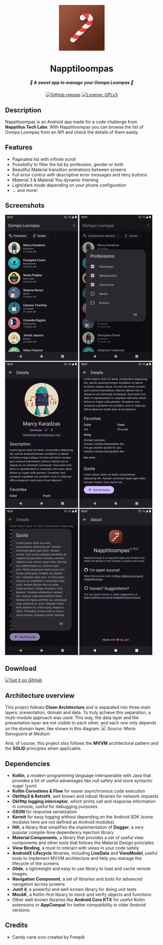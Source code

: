 <div align="center">
    <img alt="Logo" src="./presentation/src/main/play_store_512.png" width="150" />
    <h1>Napptiloompas</h1>
    <h5>🍫 A sweet app to manage your Oompa Loompas 🍫</h5>
    <a href="https://github.com/javdc/Napptiloompas/releases"><img alt="GitHub release" src="https://img.shields.io/github/release/javdc/Napptiloompas.svg"></a>
    <a href="https://www.gnu.org/licenses/gpl-3.0"><img alt="License: GPLv3" src="https://img.shields.io/badge/License-GPL%20v3-blue.svg"></a>
</div>

## Description
Napptiloompas is an Android app made for a code challenge from **Napptilus Tech Labs**. With Napptiloompas you can browse the list of Oompa Loompas from an API and check the details of them easily.

## Features
- Paginated list with infinite scroll
- Possibility to filter the list by profession, gender or both
- Beautiful Material transition animations between screens
- Full error control with descriptive error messages and retry buttons
- Material 3 & Material You dynamic theming
- Light/dark mode depending on your phone configuration
- ... and more!

## Screenshots
[<img src="./screenshots/0.png" width=240>](./screenshots/0.png)
[<img src="./screenshots/1.png" width=240>](./screenshots/1.png)
[<img src="./screenshots/2.png" width=240>](./screenshots/2.png)
[<img src="./screenshots/3.png" width=240>](./screenshots/3.png)
[<img src="./screenshots/4.png" width=240>](./screenshots/4.png)
[<img src="./screenshots/5.png" width=240>](./screenshots/5.png)

## Download
[<img src="https://raw.githubusercontent.com/NeoApplications/Neo-Backup/034b226cea5c1b30eb4f6a6f313e4dadcbb0ece4/badge_github.png"
alt="Get it on GitHub"
height="80">](https://github.com/javdc/Napptiloompas/releases)

## Architecture overview
This project follows **Clean Architecture** and is separated into three main layers: presentation, domain and data. To truly achieve this separation, a multi-module approach was used. This way, the data layer and the presentation layer are not visible to each other, and each one only depends on the domain layer, like shown in this diagram:
![](https://cdn-images-1.medium.com/v2/1*twBQBXvePT8eO7FbYcdzTg.png)
*Source: Mario Sanoguera at Medium*

And, of course, this project also follows the **MVVM** architectural pattern and the **SOLID** principles when applicable.

## Dependencies
- **Kotlin**, a modern programming language interoperable with Java that provides a lot of useful advantages like null safety and more syntactic sugar (yum)
- **Kotlin Coroutines & Flow** for easier asynchronous code execution
- **OkHttp3 & Retrofit**, well known and robust libraries for network requests
- **OkHttp logging interceptor**, which prints call and response information in console, useful for debugging purposes
- **GSON** for response serialization
- **Kermit** for easy logging without depending on the Android SDK (some modules here are not defined as Android modules)
- **Hilt**, a library that simplifies the implementation of **Dagger**, a very popular compile-time dependency injection library
- **Material Components**, a library that provides a set of useful view components and other tools that follows the Material Design principles
- **View Binding**, a must to interact with views in your code safely
- **AndroidX Lifecycle** libraries, including **LiveData** and **ViewModel**, useful tools to implement MVVM architecture and help you manage the lifecycle of the screens
- **Glide**, a lightweight and easy to use library to load and cache remote images.
- **Navigation Component**, a set of libraries and tools for advanced navigation across screens
- **Junit 4**, a powerful and well-known library for doing unit tests
- **MockK**, a Kotlin-first library to mock and verify objects and functions
- Other well-known libraries like **Android Core KTX** for useful Kotlin extensions or **AppCompat** for better compatibility in older Android versions.

## Credits
- Candy cane icon created by Freepik